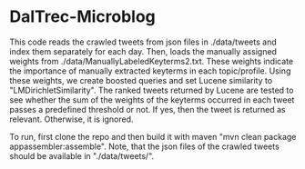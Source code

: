 # DalTrec-Microblog

This code reads the crawled tweets from json files in ./data/tweets and index them separately for each day. Then, loads the manually assigned weights from ./data/ManuallyLabeledKeyterms2.txt. These weights indicate the importance of manually extracted keyterms in each topic/profile. Using these weights, we create boosted queries and set Lucene similarity to "LMDirichletSimilarity". The ranked tweets returned by Lucene are tested to see whether the sum of the weights of the keyterms occurred in each tweet passes a predefined threshold or not. If yes, then the tweet is returned as relevant. Otherwise, it is ignored. 

To run, first clone the repo and then build it with maven "mvn clean package appassembler:assemble". Note, that the json files of the crawled tweets should be available in "./data/tweets/".
